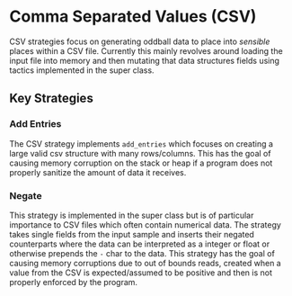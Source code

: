 # Comma Separated Values (CSV)

CSV strategies focus on generating oddball data to place into *sensible* places within a CSV file. Currently this mainly revolves around loading the input file into memory and then mutating that data structures fields using tactics implemented in the super class.


## Key Strategies

### Add Entries

The CSV strategy implements `add_entries` which focuses on creating a large valid csv structure with many rows/columns. This has the goal of causing memory corruption on the stack or heap if a program does not properly sanitize the amount of data it receives.

### Negate

This strategy is implemented in the super class but is of particular importance to CSV files which often contain numerical data. The strategy takes single fields from the input sample and inserts their negated counterparts where the data can be interpreted as a integer or float or otherwise prepends the `-` char to the data. This strategy has the goal of causing memory corruptions due to out of bounds reads, created when a value from the CSV is expected/assumed to be positive and then is not properly enforced by the program. 
